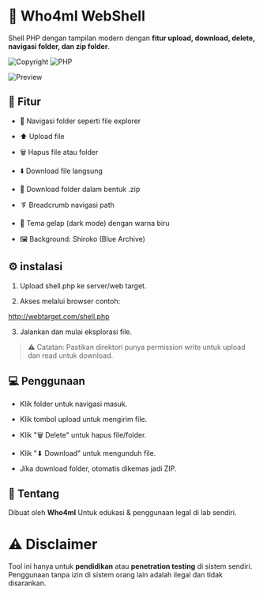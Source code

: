 # 🧠 Who4mI WebShell
Shell PHP dengan tampilan modern dengan **fitur upload, download, delete, navigasi folder, dan zip folder**.

![Copyright](https://img.shields.io/badge/Copyright-©%202025%20Who4mI-blue)
![PHP](https://img.shields.io/badge/PHP-7.4%2B-blue?logo=php)

 ![Preview](https://files.catbox.moe/pq9bon.jpg)

## 🎨 Fitur

- 📁 Navigasi folder seperti file explorer

- ⬆️ Upload file

- 🗑️ Hapus file atau folder

- ⬇️ Download file langsung

- 📆 Download folder dalam bentuk .zip

- 🨭 Breadcrumb navigasi path

- 🌌 Tema gelap (dark mode) dengan warna biru

- 🖼️ Background: Shiroko (Blue Archive)


## ⚙️ instalasi

1. Upload shell.php ke server/web target.

2. Akses melalui browser contoh:

http://webtarget.com/shell.php

3. Jalankan dan mulai eksplorasi file.


> ⚠️ Catatan: Pastikan direktori punya permission write untuk upload dan read untuk download.


## 💻 Penggunaan

- Klik folder untuk navigasi masuk.

- Klik tombol upload untuk mengirim file.

- Klik "🗑 Delete" untuk hapus file/folder.

- Klik "⬇ Download" untuk mengunduh file.

- Jika download folder, otomatis dikemas jadi ZIP.


## 🧠 Tentang

Dibuat oleh **Who4mI**
Untuk edukasi & penggunaan legal di lab sendiri.

# ⚠️ Disclaimer

Tool ini hanya untuk **pendidikan** atau **penetration testing** di sistem sendiri.
Penggunaan tanpa izin di sistem orang lain adalah ilegal dan tidak disarankan.

